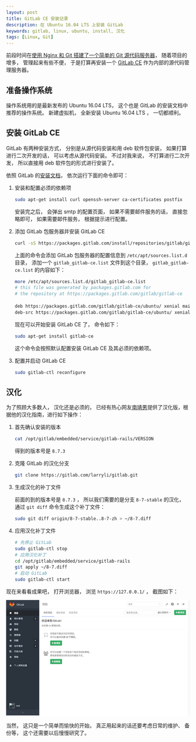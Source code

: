 ```yaml
---
layout: post
title: GitLab CE 安装记录
description: 在 Ubuntu 16.04 LTS 上安装 GitLab
keywords: gitlab, linux, ubuntu, install, 汉化
tags: [Linux, Git]
---
```


前段时间在[使用 Nginx 和 Git 搭建了一个简单的 Git 源代码服务器][1]， 随着项目的增多， 管理起来有些不便， 于是打算再安装一个 [GitLab CE][2] 作为内部的源代码管理服务器。

## 准备操作系统

操作系统用的是最新发布的 Ubuntu 16.04 LTS， 这个也是 GitLab 的安装文档中推荐的操作系统。 新建虚拟机， 全新安装 Ubuntu 16.04 LTS ， 一切都顺利。

## 安装 GitLab CE

GitLab 有两种安装方式， 分别是从源代码安装和用 deb 软件包安装， 如果打算进行二次开发的话， 可以考虑从源代码安装。 不过对我来说， 不打算进行二次开发， 所以直接用 deb 软件包的形式进行安装了。

依照 GitLab 的[安装文档][3]， 依次运行下面的命令即可：

  1. 安装和配置必须的依赖项

     ```sh
     sudo apt-get install curl openssh-server ca-certificates postfix
     ```

     安装完之后， 会弹出 smtp 的配置页面， 如果不需要邮件服务的话， 直接忽略即可， 如果需要邮件服务， 根据提示进行配置。

  2. 添加 GitLab 包服务器并安装 GitLab CE

     ```sh
     curl -sS https://packages.gitlab.com/install/repositories/gitlab/gitlab-ce/script.deb.sh | sudo bash
     ```

     上面的命令会添加 GitLab 包服务器的配置信息到 `/etc/apt/sources.list.d` 目录， 添加一个 `gitlab_gitlab-ce.list` 文件到这个目录， `gitlab_gitlab-ce.list` 的内容如下：

     ```sh
     more /etc/apt/sources.list.d/gitlab_gitlab-ce.list
     # this file was generated by packages.gitlab.com for
     # the repository at https://packages.gitlab.com/gitlab/gitlab-ce

     deb https://packages.gitlab.com/gitlab/gitlab-ce/ubuntu/ xenial main
     deb-src https://packages.gitlab.com/gitlab/gitlab-ce/ubuntu/ xenial main
     ```

     现在可以开始安装 GitLab CE 了， 命令如下：

     ```sh
     sudo apt-get install gitlab-ce
     ```

     这个命令会按照默认配置安装 GitLab CE 及其必须的依赖项。

  3. 配置并启动 GitLab CE

     ```sh
     sudo gitlab-ctl reconfigure
     ```

## 汉化

为了照顾大多数人， 汉化还是必须的， 已经有热心网友[南靖男][4]提供了汉化版，根据他的汉化指南，进行如下操作：

  1. 首先确认安装的版本

     ```sh
     cat /opt/gitlab/embedded/service/gitlab-rails/VERSION
     ```

     得到的版本号是 `8.7.3`

  2. 克隆 GitLab 的汉化分支

     ```sh
     git clone https://gitlab.com/larryli/gitlab.git
     ```

  3. 生成汉化的补丁文件

     前面的到的版本号是 `8.7.3` ， 所以我们需要的是分支 `8-7-stable` 的汉化， 通过 `git diff` 命令生成这个补丁文件：

     ```sh
     sudo git diff origin/8-7-stable..8-7-zh > ~/8-7.diff
     ```
  4. 应用汉化补丁文件

     ```sh
     # 先停止 GitLab
     sudo gitlab-ctl stop
     # 应用汉化补丁
     cd /opt/gitlab/embedded/service/gitlab-rails
     git apply ~/8-7.diff
     # 启动 GitLab
     sudo gitlab-ctl start
     ```

现在来看看成果吧， 打开浏览器， 浏览 `https://127.0.0.1/` ， 截图如下：

![GitLab CE](/assets/post-images/gitlab-first-look.png)

当然， 这只是一个简单而愉快的开始， 真正用起来的话还要考虑日常的维护、 备份等， 这个还需要以后慢慢研究了。

[1]: https://beginor.github.io/2016/03/12/http-git-server-on-nginx.html
[2]: https://about.gitlab.com/
[3]: https://about.gitlab.com/downloads/#ubuntu1604
[4]: https://larryli.cn/2015/07/644905
